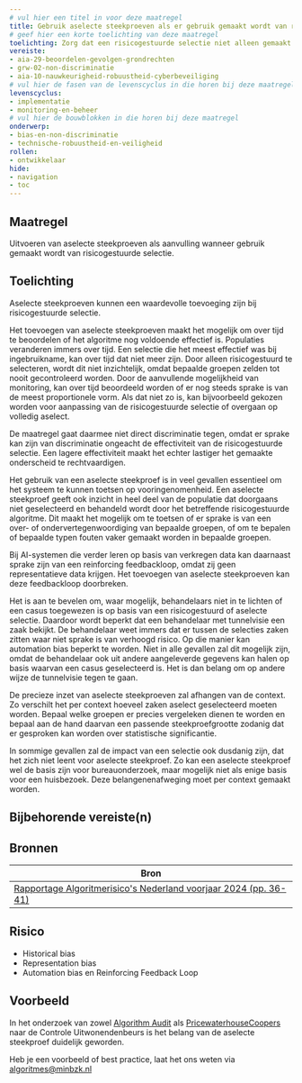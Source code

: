 ```yaml
---
# vul hier een titel in voor deze maatregel
title: Gebruik aselecte steekproeven als er gebruik gemaakt wordt van risicogestuurde selectie
# geef hier een korte toelichting van deze maatregel
toelichting: Zorg dat een risicogestuurde selectie niet alleen gemaakt wordt op basis van een algoritme, maar dat er ook willekeurige gevallen toegevoegd worden aan de selectie. Deze aselecte steekproeven kunnen gebruikt worden om modellen te onderhouden.
vereiste:
- aia-29-beoordelen-gevolgen-grondrechten
- grw-02-non-discriminatie
- aia-10-nauwkeurigheid-robuustheid-cyberbeveiliging
# vul hier de fasen van de levenscyclus in die horen bij deze maatregel
levenscyclus:
- implementatie
- monitoring-en-beheer
# vul hier de bouwblokken in die horen bij deze maatregel
onderwerp: 
- bias-en-non-discriminatie
- technische-robuustheid-en-veiligheid
rollen:
- ontwikkelaar
hide:
- navigation
- toc
---
```


<!-- Let op! onderstaande regel met 'tags' niet weghalen! Deze maakt automatisch de knopjes op basis van de metadata  -->
<!-- tags -->

## Maatregel
Uitvoeren van aselecte steekproeven als aanvulling wanneer gebruik gemaakt wordt van risicogestuurde selectie.

## Toelichting 
<!-- Geef hier een toelichting van deze maatregel -->
Aselecte steekproeven kunnen een waardevolle toevoeging zijn bij risicogestuurde selectie.

Het toevoegen van aselecte steekproeven maakt het mogelijk om over tijd te beoordelen of het algoritme nog voldoende effectief is.
Populaties veranderen immers over tijd. Een selectie die het meest effectief was bij ingebruikname, kan over tijd dat niet meer zijn.
Door alleen risicogestuurd te selecteren, wordt dit niet inzichtelijk, omdat bepaalde groepen zelden tot nooit gecontroleerd worden.
Door de aanvullende mogelijkheid van monitoring, kan over tijd beoordeeld worden of er nog steeds sprake is van de meest proportionele vorm.
Als dat niet zo is, kan bijvoorbeeld gekozen worden voor aanpassing van de risicogestuurde selectie of overgaan op volledig aselect.

De maatregel gaat daarmee niet direct discriminatie tegen, omdat er sprake kan zijn van discriminatie ongeacht de effectiviteit van de risicogestuurde selectie.
Een lagere effectiviteit maakt het echter lastiger het gemaakte onderscheid te rechtvaardigen.

Het gebruik van een aselecte steekproef is in veel gevallen essentieel om het systeem te kunnen toetsen op vooringenomenheid. 
Een aselecte steekproef geeft ook inzicht in heel deel van de populatie dat doorgaans niet geselecteerd en behandeld wordt door het betreffende risicogestuurde algoritme. 
Dit maakt het mogelijk om te toetsen of er sprake is van een over- of ondervertegenwoordiging van bepaalde groepen, of om te bepalen of bepaalde typen fouten vaker gemaakt worden in bepaalde groepen.

Bij AI-systemen die verder leren op basis van verkregen data kan daarnaast sprake zijn van een reinforcing feedbackloop, omdat zij geen representatieve data krijgen.
Het toevoegen van aselecte steekproeven kan deze feedbackloop doorbreken.

Het is aan te bevelen om, waar mogelijk, behandelaars niet in te lichten of een casus toegewezen is op basis van een risicogestuurd of aselecte selectie.
Daardoor wordt beperkt dat een behandelaar met tunnelvisie een zaak bekijkt.
De behandelaar weet immers dat er tussen de selecties zaken zitten waar niet sprake is van verhoogd risico.
Op die manier kan automation bias beperkt te worden.
Niet in alle gevallen zal dit mogelijk zijn, omdat de behandelaar ook uit andere aangeleverde gegevens kan halen op basis waarvan een casus geselecteerd is.
Het is dan belang om op andere wijze de tunnelvisie tegen te gaan.

De precieze inzet van aselecte steekproeven zal afhangen van de context.
Zo verschilt het per context hoeveel zaken aselect geselecteerd moeten worden.
Bepaal welke groepen er precies vergeleken dienen te worden en bepaal aan de hand daarvan een passende steekproefgrootte zodanig dat er gesproken kan worden over statistische significantie. 

In sommige gevallen zal de impact van een selectie ook dusdanig zijn, dat het zich niet leent voor aselecte steekproef.
Zo kan een aselecte steekproef wel de basis zijn voor bureauonderzoek, maar mogelijk niet als enige basis voor een huisbezoek.
Deze belangenenafweging moet per context gemaakt worden.

## Bijbehorende vereiste(n)
<!-- Hier volgt een lijst met vereisten op basis van de in de metadata ingevulde vereiste -->

<!-- Let op! onderstaande regel met 'list_vereisten_on_maatregelen_page' niet weghalen! Deze maakt automatisch een lijst van bijbehorende verseisten op basis van de metadata  -->
<!-- list_vereisten_on_maatregelen_page -->

## Bronnen 
<!-- Vul hier de relevante bronnen in voor deze maatregel -->

| Bron                        |
|-----------------------------|
|[Rapportage Algoritmerisico's Nederland voorjaar 2024 (pp. 36-41)](https://www.autoriteitpersoonsgegevens.nl/documenten/rapportage-ai-algoritmerisicos-nederland-ran-voorjaar-2024)|


## Risico 
<!-- vul hier het specifieke risico in dat kan worden gemitigeerd met behulp van deze maatregel -->
* Historical bias
* Representation bias
* Automation bias en Reinforcing Feedback Loop

## Voorbeeld
<!-- Voeg hier een voorbeeld toe, door er bijvoorbeeld naar te verwijzen -->
In het onderzoek van zowel [Algorithm Audit](https://algorithmaudit.eu/nl/algoprudence/cases/aa202401_preventing-prejudice/) als [PricewaterhouseCoopers](https://www.rijksoverheid.nl/documenten/rapporten/2024/03/01/eindrapport-pwc-rapportage-onderzoek-misbruik-uitwonendenbeurs) naar de Controle Uitwonendenbeurs is het belang van de aselecte steekproef duidelijk geworden. 

Heb je een voorbeeld of best practice, laat het ons weten via [algoritmes@minbzk.nl](mailto:algoritmes@minbzk.nl)


